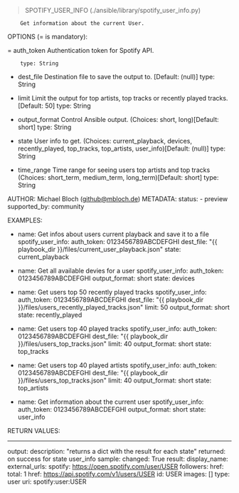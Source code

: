 > SPOTIFY_USER_INFO    (./ansible/library/spotify_user_info.py)

        Get information about the current User.

OPTIONS (= is mandatory):

= auth_token
        Authentication token for Spotify API.

        type: String

- dest_file
        Destination file to save the output to.
        [Default: (null)]
        type: String

- limit
        Limit the output for top artists, top tracks or recently played tracks.
        [Default: 50]
        type: String

- output_format
        Control Ansible output.
        (Choices: short, long)[Default: short]
        type: String

- state
        User info to get.
        (Choices: current_playback, devices, recently_played, top_tracks, top_artists, user_info)[Default: (null)]
        type: String

- time_range
        Time range for seeing users top artists and top tracks
        (Choices: short_term, medium_term, long_term)[Default: short]
        type: String


AUTHOR: Michael Bloch (github@mbloch.de)
        METADATA:
          status:
          - preview
          supported_by: community


EXAMPLES:
- name: Get infos about users current playback and save it to a file
  spotify_user_info:
    auth_token: 0123456789ABCDEFGHI
    dest_file: "{{ playbook_dir }}/files/current_user_playback.json"
    state: current_playback

- name: Get all available devies for a user
  spotify_user_info:
    auth_token: 0123456789ABCDEFGHI
    output_format: short
    state: devices

- name: Get users top 50 recently played tracks
  spotify_user_info:
    auth_token: 0123456789ABCDEFGHI
    dest_file: "{{ playbook_dir }}/files/users_recently_played_tracks.json"
    limit: 50
    output_format: short
    state: recently_played

- name: Get users top 40 played tracks
  spotify_user_info:
    auth_token: 0123456789ABCDEFGHI
    dest_file: "{{ playbook_dir }}/files/users_top_tracks.json"
    limit: 40
    output_format: short
    state: top_tracks

- name: Get users top 40 played artists
  spotify_user_info:
    auth_token: 0123456789ABCDEFGHI
    dest_file: "{{ playbook_dir }}/files/users_top_tracks.json"
    limit: 40
    output_format: short
    state: top_artists

- name: Get information about the current user
  spotify_user_info:
    auth_token: 0123456789ABCDEFGHI
    output_format: short
    state: user_info

RETURN VALUES:


---
output:
  description: "returns a dict with the result for each state"
  returned: on success for state user_info
  sample:
    changed: True
    result:
        display_name:
        external_urls:
          spotify: https://open.spotify.com/user/USER
        followers:
          href:
          total: 1
        href: https://api.spotify.com/v1/users/USER
        id: USER
        images: []
        type: user
        uri: spotify:user:USER
